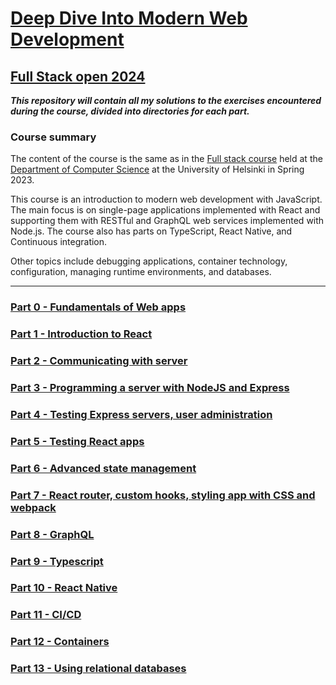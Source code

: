 # [Deep Dive Into Modern Web Development](https://fullstackopen.com/en/)
## [Full Stack open 2024](https://fullstackopen.com/en/)

***This repository will contain all my solutions to the exercises encountered during the course, divided into directories for each part.***

### Course summary

The content of the course is the same as in the [Full stack course](https://fullstackopen.com/) held at the [Department of Computer Science](https://www.helsinki.fi/en/faculty-science/faculty/computer-science) at the University of Helsinki in Spring 2023.

This course is an introduction to modern web development with JavaScript. The main focus is on single-page applications implemented with React and supporting them with RESTful and GraphQL web services implemented with Node.js. The course also has parts on TypeScript, React Native, and Continuous integration.

Other topics include debugging applications, container technology, configuration, managing runtime environments, and databases.

----------------------------------------------------------------------------

### [Part 0 - Fundamentals of Web apps](https://github.com/ningia92/full-stack-open/tree/main/part0)

### [Part 1 - Introduction to React](https://github.com/ningia92/full-stack-open/tree/main/part1)

### [Part 2 - Communicating with server](https://github.com/ningia92/full-stack-open/tree/main/part2)

### [Part 3 - Programming a server with NodeJS and Express](https://github.com/ningia92/full-stack-open/tree/main/part3)

### [Part 4 - Testing Express servers, user administration](https://github.com/ningia92/full-stack-open/tree/main/part4)

### [Part 5 - Testing React apps](https://github.com/ningia92/full-stack-open/tree/main/part5)

### [Part 6 - Advanced state management](https://github.com/ningia92/full-stack-open/tree/main/part6)

### [Part 7 - React router, custom hooks, styling app with CSS and webpack](https://github.com/ningia92/full-stack-open/tree/main/part7)

### [Part 8 - GraphQL](https://github.com/ningia92/full-stack-open/tree/main/part8)

### [Part 9 - Typescript](https://github.com/ningia92/full-stack-open/tree/main/part9)

### [Part 10 - React Native](https://github.com/ningia92/full-stack-open/tree/main/part10)

### [Part 11 - CI/CD](https://github.com/ningia92/full-stack-open/tree/main/part11)

### [Part 12 - Containers](https://github.com/ningia92/full-stack-open/tree/main/part12)

### [Part 13 - Using relational databases](https://github.com/ningia92/full-stack-open/tree/main/part13)
